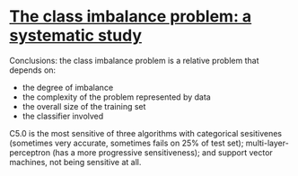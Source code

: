 # [The class imbalance problem: a systematic study](https://www.site.uottawa.ca/~nat/Papers/techreport-imbalanced.ps.gz)

Conclusions: the class imbalance problem is a relative problem that depends on:
- the degree of imbalance
- the complexity of the problem represented by data
- the overall size of the training set
- the classifier involved

C5.0 is the most sensitive of three algorithms with categorical sesitivenes (sometimes very accurate, sometimes fails on 25% of test set); multi-layer-perceptron (has a more progressive sensitiveness); and support vector machines, not being sensitive at all.
